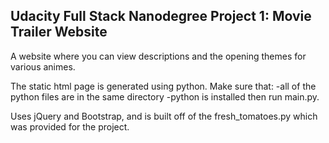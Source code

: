Udacity Full Stack Nanodegree Project 1: Movie Trailer Website
--------------------------------------------------------------

A website where you can view descriptions and the opening themes for various animes.

The static html page is generated using python. Make sure that:
-all of the python files are in the same directory
-python is installed
then run main.py.

Uses jQuery and Bootstrap, and is built off of the fresh_tomatoes.py which was provided for the project.
